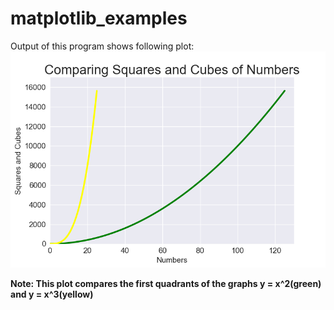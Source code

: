 # matplotlib_examples
Output of this program shows following plot:
![image of plot](/images/comparison.png)

**Note: This plot compares the first quadrants of the graphs y = x^2(green) and y = x^3(yellow)**
